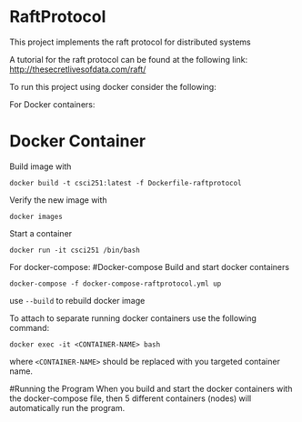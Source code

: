 # RaftProtocol
This project implements the raft protocol for distributed systems

A tutorial for the raft protocol can be found at the following link:
http://thesecretlivesofdata.com/raft/

To run this project using docker consider the following:

For Docker containers:
# Docker Container
Build image with
```
docker build -t csci251:latest -f Dockerfile-raftprotocol
```

Verify the new image with
```
docker images
```

Start a container
```
docker run -it csci251 /bin/bash
```

For docker-compose:
#Docker-compose
Build and start docker containers
```
docker-compose -f docker-compose-raftprotocol.yml up
```
use `--build` to rebuild docker image

To attach to separate running docker containers use the following command:
```
docker exec -it <CONTAINER-NAME> bash
```

where `<CONTAINER-NAME>` should be replaced with you targeted container name.

#Running the Program
When you build and start the docker containers with 
the docker-compose file, then 5 different containers (nodes)
will automatically run the program.
